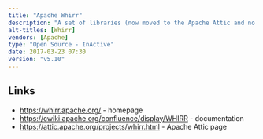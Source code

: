 ```yaml
---
title: "Apache Whirr"
description: "A set of libraries (now moved to the Apache Attic and no longer maintained) for deploying and managing a supported set of services in a cloud environment.  Written in Java, with explicit support for a set of standard services (including Hadoop, Cassandra, HBase, Elasticsearch and Solr) configured through property files.  Uses jclouds to provision and manage cloud infrastructure, and provides both a CLI and Java API.  Originally a set of python scripts maintained as an Hadoop contrib project.  Donated to the Apache Foundation in May 2010, graduating in August 2011.  Development ceased in September 2012, with the project being moved to the Apache Attic in March 2015."
alt-titles: [Whirr]
vendors: [Apache]
type: "Open Source - InActive"
date: 2017-03-23 07:30
version: "v5.10"
---
```

## Links

* <https://whirr.apache.org/> - homepage
* <https://cwiki.apache.org/confluence/display/WHIRR> - documentation
* <https://attic.apache.org/projects/whirr.html> - Apache Attic page